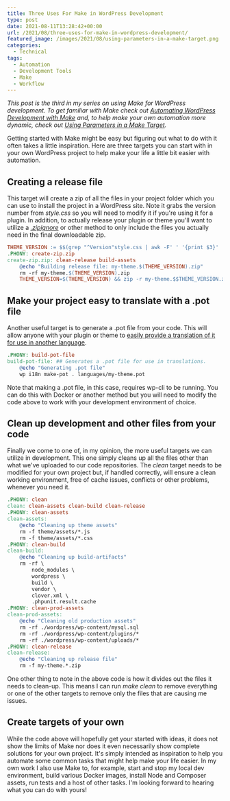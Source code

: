 ```yaml
---
title: Three Uses For Make in WordPress Development
type: post
date: 2021-08-11T13:28:42+00:00
url: /2021/08/three-uses-for-make-in-wordpress-development/
featured_image: /images/2021/08/using-parameters-in-a-make-target.png
categories:
  - Technical
tags:
  - Automation
  - Development Tools
  - Make
  - Workflow
---
```


_This post is the third in my series on using Make for WordPress development. To get familiar with Make check out [Automating WordPress Development with Make][1] and, to help make your own automation more dynamic, check out [Using Parameters in a Make Target][2]._

Getting started with Make might be easy but figuring out what to do with it often takes a little inspiration. Here are three targets you can start with in your own WordPress project to help make your life a little bit easier with automation.

## Creating a release file

This target will create a zip of all the files in your project folder which you can use to install the project in a WordPress site. Note it grabs the version number from _style.css_ so you will need to modify it if you're using it for a plugin. In addition, to actually release your plugin or theme you'll want to utilize a _[.zipignore][3]_ or other method to only include the files you actually need in the final downloadable zip.

``` makefile
THEME_VERSION := $$(grep "^Version"style.css | awk -F' ' '{print $3}' | cut -d ":" -f2 | sed 's/ //g')
.PHONY: create-zip.zip
create-zip.zip: clean-release build-assets
	@echo "Building release file: my-theme.$(THEME_VERSION).zip"
	rm -rf my-theme.$(THEME_VERSION).zip
	THEME_VERSION=$(THEME_VERSION) && zip -r my-theme.$$THEME_VERSION.zip *
```

## Make your project easy to translate with a .pot file

Another useful target is to generate a .pot file from your code. This will allow anyone with your plugin or theme to [easily provide a translation of it for use in another language][4].

``` makefile
.PHONY: build-pot-file
build-pot-file: ## Generates a .pot file for use in translations.
	@echo "Generating .pot file"
	wp i18n make-pot . languages/my-theme.pot
```

Note that making a .pot file, in this case, requires wp-cli to be running. You can do this with Docker or another method but you will need to modify the code above to work with your development environment of choice.

## Clean up development and other files from your code

Finally we come to one of, in my opinion, the more useful targets we can utilize in development. This one simply cleans up all the files other than what we've uploaded to our code repositories. The _clean_ target needs to be modified for your own project but, if handled correctly, will ensure a clean working environment, free of cache issues, conflicts or other problems, whenever you need it.

``` makefile
.PHONY: clean
clean: clean-assets clean-build clean-release
.PHONY: clean-assets
clean-assets:
	@echo "Cleaning up theme assets"
	rm -f theme/assets/*.js
	rm -f theme/assets/*.css
.PHONY: clean-build
clean-build:
	@echo "Cleaning up build-artifacts"
	rm -rf \
		node_modules \
		wordpress \
		build \
		vendor \
		clover.xml \
		.phpunit.result.cache
.PHONY: clean-prod-assets
clean-prod-assets:
	@echo "Cleaning old production assets"
	rm -rf ./wordpress/wp-content/mysql.sql
	rm -rf ./wordpress/wp-content/plugins/*
	rm -rf ./wordpress/wp-content/uploads/*
.PHONY: clean-release
clean-release:
	@echo "Cleaning up release file"
	rm -f my-theme.*.zip
```

One other thing to note in the above code is how it divides out the files it needs to clean-up. This means I can run _make clean_ to remove everything or one of the other targets to remove only the files that are causing me issues.

## Create targets of your own

While the code above will hopefully get your started with ideas, it does not show the limits of Make nor does it even necessarily show complete solutions for your own project. It's simply intended as inspiration to help you automate some common tasks that might help make your life easier. In my own work I also use Make to, for example, start and stop my local dev environment, build various Docker images, install Node and Composer assets, run tests and a host of other tasks. I'm looking forward to hearing what you can do with yours!

 [1]: /2021/07/automating-wordpress-development-with-make/
 [2]: /2021/08/using-parameters-in-a-make-target/
 [3]: https://github.com/wpengine/atlas-content-modeler/blob/main/.zipignore
 [4]: https://codex.wordpress.org/I18n_for_WordPress_Developers